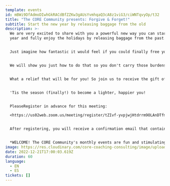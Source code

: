 ```yaml
---
template: events
id: mBWi9DfAdmoDIwhGkRACdBfZZKw3gAUsYvmhqaQ3cA8z1viG3/ciWNTqvyOp/t32
title: "The CORE Community presents: Forgive & Forget!"
subtitle: Start the new year by releasing baggage from the old
description: >-
  We are very excited to share with you a powerful new way you can start the new
  year and fully enjoy the holidays by releasing baggage from the past. 


  J﻿ust imagine how fantastic it would feel if you could finally free yourself from every unpleasant person and experience who has taken up space in your mind or heart.


  We will show you just how to do that so you don't carry those burdens into 2023. 


  W﻿hat a relief that will be for you! So join us to receive the gift of a powerful new tool that will keep on giving you joy in the years ahead.


  '﻿Tis the season (finally!) to b﻿ecome a lighter, happier you!


  PleaseRegister in advance for this meeting:

  <https://us02web.zoom.us/meeting/register/tZIvf-yvpjwjHtdrrm9OLAnDTfmAqbwlEVC4> 


  After registering, you will receive a confirmation email that contains information about joining the meeting.


  *W﻿ELCOME! T﻿he CORE Community's monthly events are fun and stimulating gatherings of like-minded people from around the world  -- our friends, colleagues, and neighbors who are learning, mastering, and sharing the Superpower of Balance with THEIR friends, colleagues, and neighbors. We are so pleased that you are taking full advantage of all the gifts we have to offer you and those your love.*
image: https://res.cloudinary.com/core-coaching-consulting/image/upload/v1668858959/CORE_Community_Logo_V1_g766j3.png
date: 2022-12-21T17:00:03.619Z
duration: 60
language:
  - EN
  - ES
tickets: []
---
```

